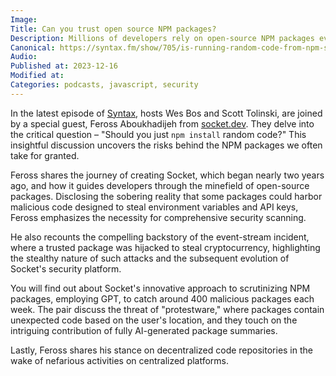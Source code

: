 ```yaml
---
Image:
Title: Can you trust open source NPM packages?
Description: Millions of developers rely on open-source NPM packages every day. But can you trust them? That's what this episode of Syntax is about.
Canonical: https://syntax.fm/show/705/is-running-random-code-from-npm-safe-with-feross-aboukhadijeh
Audio:
Published at: 2023-12-16
Modified at:
Categories: podcasts, javascript, security
---
```


In the latest episode of [Syntax](https://syntax.fm), hosts Wes Bos and Scott Tolinski, are joined by a special guest, Feross Aboukhadijeh from [socket.dev](https://socket.dev). They delve into the critical question – "Should you just `npm install` random code?" This insightful discussion uncovers the risks behind the NPM packages we often take for granted.

Feross shares the journey of creating Socket, which began nearly two years ago, and how it guides developers through the minefield of open-source packages. Disclosing the sobering reality that some packages could harbor malicious code designed to steal environment variables and API keys, Feross emphasizes the necessity for comprehensive security scanning.

He also recounts the compelling backstory of the event-stream incident, where a trusted package was hijacked to steal cryptocurrency, highlighting the stealthy nature of such attacks and the subsequent evolution of Socket's security platform.

You will find out about Socket's innovative approach to scrutinizing NPM packages, employing GPT, to catch around 400 malicious packages each week. The pair discuss the threat of "protestware," where packages contain unexpected code based on the user's location, and they touch on the intriguing contribution of fully AI-generated package summaries.

Lastly, Feross shares his stance on decentralized code repositories in the wake of nefarious activities on centralized platforms.